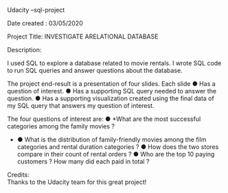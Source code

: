 Udacity –sql-project

Date created :    03/05/2020 

Project Title:  INVESTIGATE ARELATIONAL DATABASE

 Description:
 
 I used SQL to explore a database related to movie rentals. I wrote SQL code to run SQL queries and answer questions about the database.
 
 The project end-result is a presentation of four slides. 
 Each slide
● Has a question of interest.
● Has a supporting SQL query needed to answer the question.
● Has a supporting visualization created using the final data of my SQL query that answers my question of interest.

 The four questions of interest are:
 ● *What are the most successful categories among the family movies ? 
* ● What is the distribution of family-friendly movies among the film categories and rental duration categories ? 
● How does the two stores compare in their count of rental orders ? 
● Who are the top 10 paying customers ? 
How many did each paid in total ? 



Credits: 	
Thanks to the Udacity team for this great project!

